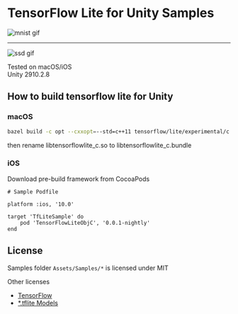 # TensorFlow Lite for Unity Samples

![mnist gif](https://imgur.com/yi2MtCF.gif)

---

![ssd gif](https://imgur.com/8m2oqwo.gif)

Tested on macOS/iOS  
Unity 2910.2.8

## How to build tensorflow lite for Unity

### macOS

```sh
bazel build -c opt --cxxopt=--std=c++11 tensorflow/lite/experimental/c:libtensorflowlite_c.so
```

then rename libtensorflowlite_c.so to libtensorflowlite_c.bundle

### iOS

Download pre-build framework from CocoaPods

```Podfile
# Sample Podfile

platform :ios, '10.0'

target 'TfLiteSample' do
    pod 'TensorFlowLiteObjC', '0.0.1-nightly'
end
```

## License

Samples folder `Assets/Samples/*` is licensed under MIT

Other licenses

- [TensorFlow](https://github.com/tensorflow/tensorflow/blob/master/LICENSE)
- [*.tflite Models](https://www.tensorflow.org/lite/models)
